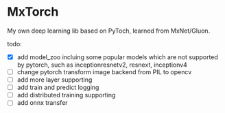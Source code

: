 # MxTorch
My own deep learning lib based on PyToch, learned from MxNet/Gluon.

todo:
- [x] add model_zoo incluing some popular models which are not supported by pytorch, such as inceptionresnetv2, resnext, inceptionv4
- [ ] change pytorch transform image backend from PIL to opencv
- [ ] add more layer supporting
- [ ] add train and predict logging
- [ ] add distributed training supporting
- [ ] add onnx transfer